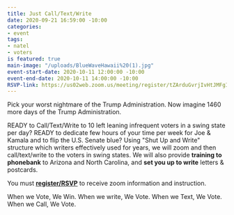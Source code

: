 ```yaml
---
title: Just Call/Text/Write
date: 2020-09-21 16:59:00 -10:00
categories:
- event
tags:
- natel
- voters
is featured: true
main-image: "/uploads/BlueWaveHawaii%20(1).jpg"
event-start-date: 2020-10-11 12:00:00 -10:00
event-end-date: 2020-10-11 14:00:00 -10:00
RSVP-link: https://us02web.zoom.us/meeting/register/tZArduGvrjIvHtJMFgItBYBfZcrhY6Qi7Ca0
---
```


Pick your worst nightmare of the Trump Administration. Now imagine 1460 more days of the Trump Administration.  

READY to Call/Text/Write to 10 left leaning infrequent voters in a swing state per day? READY to dedicate few hours of your time per week for Joe & Kamala and to flip the U.S. Senate blue? Using "Shut Up and Write" structure which writers effectively used for years, we will zoom and then call/text/write to the voters in swing states.  We will also provide **training to phonebank** to Arizona and North Carolina, and **set you up to write** letters & postcards.  

You must **[register/RSVP](https://us02web.zoom.us/meeting/register/tZArduGvrjIvHtJMFgItBYBfZcrhY6Qi7Ca0)** to receive zoom information and instruction.

When we Vote, We Win. When we write, We Vote. When we Text, We Vote. When we Call, We Vote.